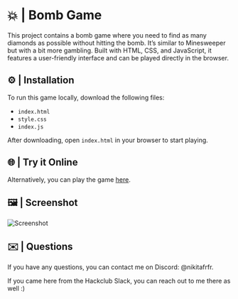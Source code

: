 # 💥 | Bomb Game

This project contains a bomb game where you need to find as many diamonds as possible without hitting the bomb. It’s similar to Minesweeper but with a bit more gambling. Built with HTML, CSS, and JavaScript, it features a user-friendly interface and can be played directly in the browser.

## ⚙️ | Installation

To run this game locally, download the following files:
- `index.html`
- `style.css`
- `index.js`

After downloading, open `index.html` in your browser to start playing.

## 🌐 | Try it Online

Alternatively, you can play the game [here](https://hackclub.nik-dev.eu/bomb-game/).

## 🖼️ | Screenshot

![Screenshot](screenshot.jpeg)

## ✉️ | Questions

If you have any questions, you can contact me on Discord: @nikitafrfr.

If you came here from the Hackclub Slack, you can reach out to me there as well :)
